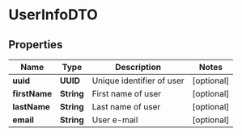 

# UserInfoDTO


## Properties

| Name | Type | Description | Notes |
|------------ | ------------- | ------------- | -------------|
|**uuid** | **UUID** | Unique identifier of user |  [optional] |
|**firstName** | **String** | First name of user |  [optional] |
|**lastName** | **String** | Last name of user |  [optional] |
|**email** | **String** | User e-mail |  [optional] |



